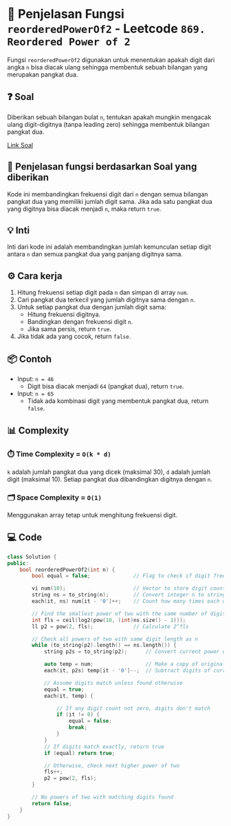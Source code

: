 # 📝 Penjelasan Fungsi `reorderedPowerOf2` - Leetcode `869. Reordered Power of 2`

Fungsi `reorderedPowerOf2` digunakan untuk menentukan apakah digit dari angka `n` bisa diacak ulang sehingga membentuk sebuah bilangan yang merupakan pangkat dua.

## ❓ Soal

Diberikan sebuah bilangan bulat `n`, tentukan apakah mungkin mengacak ulang digit-digitnya (tanpa leading zero) sehingga membentuk bilangan pangkat dua.

[Link Soal](https://leetcode.com/problems/reordered-power-of-2/description/?envType=daily-question&envId=2025-08-16)

## 🔗 Penjelasan fungsi berdasarkan Soal yang diberikan

Kode ini membandingkan frekuensi digit dari `n` dengan semua bilangan pangkat dua yang memiliki jumlah digit sama. Jika ada satu pangkat dua yang digitnya bisa diacak menjadi `n`, maka return `true`.

## 💡 Inti

Inti dari kode ini adalah membandingkan jumlah kemunculan setiap digit antara `n` dan semua pangkat dua yang panjang digitnya sama.

## ⚙️ Cara kerja

1. Hitung frekuensi setiap digit pada `n` dan simpan di array `num`.
2. Cari pangkat dua terkecil yang jumlah digitnya sama dengan `n`.
3. Untuk setiap pangkat dua dengan jumlah digit sama:
   - Hitung frekuensi digitnya.
   - Bandingkan dengan frekuensi digit `n`.
   - Jika sama persis, return `true`.
4. Jika tidak ada yang cocok, return `false`.

## 📦 Contoh

- Input: `n = 46`
  - Digit bisa diacak menjadi `64` (pangkat dua), return `true`.
- Input: `n = 65`
  - Tidak ada kombinasi digit yang membentuk pangkat dua, return `false`.

## 📊 Complexity

### ⏱️ Time Complexity = `O(k * d)`

`k` adalah jumlah pangkat dua yang dicek (maksimal 30), `d` adalah jumlah digit (maksimal 10). Setiap pangkat dua dibandingkan digitnya dengan `n`.

### 🗂️ Space Complexity = `O(1)`

Menggunakan array tetap untuk menghitung frekuensi digit.

## 💻 Code

```cpp []
class Solution {
public:
    bool reorderedPowerOf2(int n) {
        bool equal = false;              // Flag to check if digit frequency matches

        vi num(10);                      // Vector to store digit counts of n (digits 0-9)
        string ns = to_string(n);        // Convert integer n to string to process each digit
        each(it, ns) num[it - '0']++;    // Count how many times each digit appears in n

        // Find the smallest power of two with the same number of digits as n
        int fls = ceil(log2(pow(10, (int)ns.size() - 1)));  
        ll p2 = pow(2, fls);             // Calculate 2^fls

        // Check all powers of two with same digit length as n
        while (to_string(p2).length() == ns.length()) {
            string p2s = to_string(p2);      // Convert current power of two to string

            auto temp = num;                 // Make a copy of original digit counts of n
            each(it, p2s) temp[it - '0']--;  // Subtract digits of current power of two

            // Assume digits match unless found otherwise
            equal = true;
            each(it, temp) {

                // If any digit count not zero, digits don't match
                if (it != 0) {
                    equal = false;
                    break;
                }
            }
            // If digits match exactly, return true
            if (equal) return true;

            // Otherwise, check next higher power of two
            fls++;
            p2 = pow(2, fls);
        }

        // No powers of two with matching digits found
        return false;
    }
}
```
